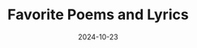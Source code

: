 ---
title: "Favorite Poems and Lyrics"
layout: "layouts/poem.njk"
tags: ['post', 'Reading']
date: 2024-10-23
---